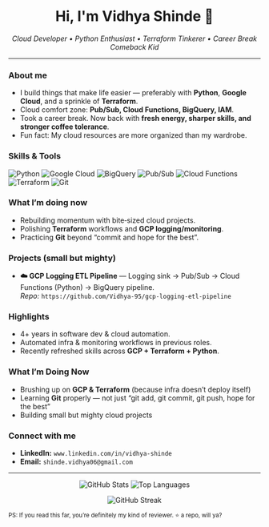 <h1 align="center">Hi, I'm Vidhya Shinde 👋</h1>
<p align="center"><em>Cloud Developer • Python Enthusiast • Terraform Tinkerer • Career Break Comeback Kid</em></p>

---

### About me
- I build things that make life easier — preferably with **Python**, **Google Cloud**, and a sprinkle of **Terraform**.
- Cloud comfort zone: **Pub/Sub, Cloud Functions, BigQuery, IAM**.
- Took a career break. Now back with **fresh energy, sharper skills, and stronger coffee tolerance**.
- Fun fact: My cloud resources are more organized than my wardrobe.

### Skills & Tools
<p>
  <img alt="Python" src="https://img.shields.io/badge/Python-3776AB?logo=python&logoColor=white" />
  <img alt="Google Cloud" src="https://img.shields.io/badge/Google%20Cloud-4285F4?logo=googlecloud&logoColor=white" />
  <img alt="BigQuery" src="https://img.shields.io/badge/BigQuery-4285F4?logo=google-bigquery&logoColor=white" />
  <img alt="Pub/Sub" src="https://img.shields.io/badge/Pub%2FSub-673AB7?logo=googlecloud&logoColor=white" />
  <img alt="Cloud Functions" src="https://img.shields.io/badge/Cloud%20Functions-1A73E8?logo=googlecloud&logoColor=white" />
  <img alt="Terraform" src="https://img.shields.io/badge/Terraform-7B42BC?logo=terraform&logoColor=white" />
  <!--<img alt="Docker" src="https://img.shields.io/badge/Docker-2496ED?logo=docker&logoColor=white" /> -->
  <img alt="Git" src="https://img.shields.io/badge/Git-F05032?logo=git&logoColor=white" />
</p>

### What I’m doing now
- Rebuilding momentum with bite‑sized cloud projects.
- Polishing **Terraform** workflows and **GCP logging/monitoring**.
- Practicing **Git** beyond “commit and hope for the best”.

### Projects (small but mighty)
- **☁️ GCP Logging ETL Pipeline** — Logging sink → Pub/Sub → Cloud Functions (Python) → BigQuery pipeline.  
  _Repo:_ `https://github.com/Vidhya-95/gcp-logging-etl-pipeline`

### Highlights
- 4+ years in software dev & cloud automation.
- Automated infra & monitoring workflows in previous roles.
- Recently refreshed skills across **GCP + Terraform + Python**.

### What I’m Doing Now
- Brushing up on **GCP & Terraform** (because infra doesn’t deploy itself)
- Learning **Git** properly — not just “git add, git commit, git push, hope for the best”
- Building small but mighty cloud projects

### Connect with me
- **LinkedIn:** `www.linkedin.com/in/vidhya-shinde`
- **Email:** `shinde.vidhya06@gmail.com`

---
<p align="center">
  <img alt="GitHub Stats" src="https://github-readme-stats.vercel.app/api?username=<your-username>&show_icons=true&hide_border=true" />
  <img alt="Top Languages" src="https://github-readme-stats.vercel.app/api/top-langs/?username=<your-username>&layout=compact&hide_border=true" />
</p>
<p align="center">
  <img alt="GitHub Streak" src="https://streak-stats.demolab.com?user=<your-username>&hide_border=true" />
</p>

<sub>PS: If you read this far, you’re definitely my kind of reviewer. ⭐ a repo, will ya?</sub>
